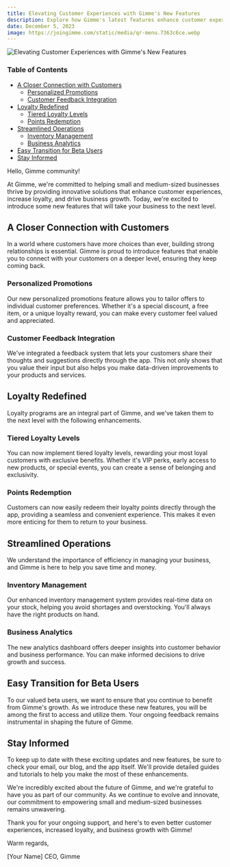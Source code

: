```yaml
---
title: Elevating Customer Experiences with Gimme's New Features
description: Explore how Gimme's latest features enhance customer experiences, increase loyalty, and boost business growth.
date: December 5, 2023
image: https://joingimme.com/static/media/qr-menu.7363c6ce.webp
---
```


![Elevating Customer Experiences with Gimme's New Features](https://joingimme.com/static/media/qr-menu.7363c6ce.webp)

### Table of Contents

- [A Closer Connection with Customers](#a-closer-connection-with-customers)
  - [Personalized Promotions](#personalized-promotions)
  - [Customer Feedback Integration](#customer-feedback-integration)
- [Loyalty Redefined](#loyalty-redefined)
  - [Tiered Loyalty Levels](#tiered-loyalty-levels)
  - [Points Redemption](#points-redemption)
- [Streamlined Operations](#streamlined-operations)
  - [Inventory Management](#inventory-management)
  - [Business Analytics](#business-analytics)
- [Easy Transition for Beta Users](#easy-transition-for-beta-users)
- [Stay Informed](#stay-informed)

Hello, Gimme community!

At Gimme, we're committed to helping small and medium-sized businesses thrive by providing innovative solutions that enhance customer experiences, increase loyalty, and drive business growth. Today, we're excited to introduce some new features that will take your business to the next level.

## A Closer Connection with Customers

In a world where customers have more choices than ever, building strong relationships is essential. Gimme is proud to introduce features that enable you to connect with your customers on a deeper level, ensuring they keep coming back.

### Personalized Promotions

Our new personalized promotions feature allows you to tailor offers to individual customer preferences. Whether it's a special discount, a free item, or a unique loyalty reward, you can make every customer feel valued and appreciated.

### Customer Feedback Integration

We've integrated a feedback system that lets your customers share their thoughts and suggestions directly through the app. This not only shows that you value their input but also helps you make data-driven improvements to your products and services.

## Loyalty Redefined

Loyalty programs are an integral part of Gimme, and we've taken them to the next level with the following enhancements.

### Tiered Loyalty Levels

You can now implement tiered loyalty levels, rewarding your most loyal customers with exclusive benefits. Whether it's VIP perks, early access to new products, or special events, you can create a sense of belonging and exclusivity.

### Points Redemption

Customers can now easily redeem their loyalty points directly through the app, providing a seamless and convenient experience. This makes it even more enticing for them to return to your business.

## Streamlined Operations

We understand the importance of efficiency in managing your business, and Gimme is here to help you save time and money.

### Inventory Management

Our enhanced inventory management system provides real-time data on your stock, helping you avoid shortages and overstocking. You'll always have the right products on hand.

### Business Analytics

The new analytics dashboard offers deeper insights into customer behavior and business performance. You can make informed decisions to drive growth and success.

## Easy Transition for Beta Users

To our valued beta users, we want to ensure that you continue to benefit from Gimme's growth. As we introduce these new features, you will be among the first to access and utilize them. Your ongoing feedback remains instrumental in shaping the future of Gimme.

## Stay Informed

To keep up to date with these exciting updates and new features, be sure to check your email, our blog, and the app itself. We'll provide detailed guides and tutorials to help you make the most of these enhancements.

We're incredibly excited about the future of Gimme, and we're grateful to have you as part of our community. As we continue to evolve and innovate, our commitment to empowering small and medium-sized businesses remains unwavering.

Thank you for your ongoing support, and here's to even better customer experiences, increased loyalty, and business growth with Gimme!

Warm regards,

[Your Name]
CEO, Gimme

